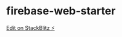 # firebase-web-starter

[Edit on StackBlitz ⚡️](https://stackblitz.com/edit/firebase-gtk-web-start-kwfnds)